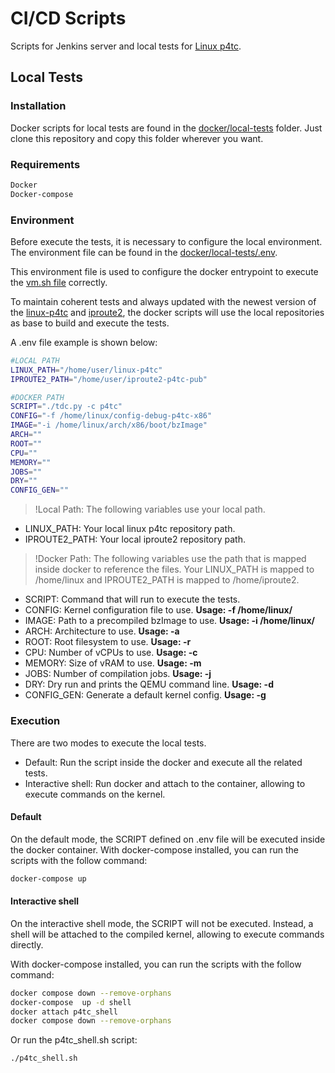 # CI/CD Scripts

Scripts for Jenkins server and local tests for [Linux p4tc](https://github.com/p4tc-dev/linux-p4tc-pub).


## Local Tests
### Installation

Docker scripts for local tests are found in the [docker/local-tests](https://github.com/expertisesolutions/jamalcicd-scripts/tree/master/docker/local-tests) folder. Just clone this repository and copy this folder wherever you want.

### Requirements

```bash
Docker
Docker-compose
```

### Environment

Before execute the tests, it is necessary to configure the local environment.
The environment file can be found in the [docker/local-tests/.env](https://github.com/expertisesolutions/jamalcicd-scripts/blob/master/docker/local-tests/.env).

This environment file is used to configure the docker entrypoint to execute the [vm.sh file](https://github.com/p4tc-dev/linux-p4tc-pub/blob/master-next/tools/testing/selftests/tc-testing/vm.sh) correctly.

To maintain coherent tests and always updated with the newest version of the [linux-p4tc](https://github.com/p4tc-dev/linux-p4tc-pub) and [iproute2](https://github.com/p4tc-dev/iproute2-p4tc-pub), the docker scripts will use the local repositories as base to build and execute the tests. 

A .env file example is shown below:

```bash
#LOCAL PATH
LINUX_PATH="/home/user/linux-p4tc"
IPROUTE2_PATH="/home/user/iproute2-p4tc-pub"

#DOCKER PATH
SCRIPT="./tdc.py -c p4tc"
CONFIG="-f /home/linux/config-debug-p4tc-x86"
IMAGE="-i /home/linux/arch/x86/boot/bzImage"
ARCH=""
ROOT=""
CPU=""
MEMORY=""
JOBS=""
DRY=""
CONFIG_GEN=""
```
> !Local Path: The following variables use your local path.
- LINUX_PATH: Your local linux p4tc repository path.
- IPROUTE2_PATH: Your local iproute2 repository path.
> !Docker Path: The following variables use the path that is mapped inside docker to reference the files. Your LINUX_PATH is mapped to /home/linux and IPROUTE2_PATH is mapped to /home/iproute2.
- SCRIPT: Command that will run to execute the tests.
- CONFIG: Kernel configuration file to use. 
**Usage: -f /home/linux/<path to a config file inside linux p4tc folder>**
- IMAGE: Path to a precompiled bzImage to use. **Usage: -i /home/linux/<path to an image file inside linux p4tc folder>**
- ARCH: Architecture to use. **Usage: -a <arch name>**
- ROOT: Root filesystem to use. **Usage: -r <root path>**
- CPU: Number of vCPUs to use. **Usage: -c <number of cpus>**
- MEMORY: Size of vRAM to use. **Usage: -m <memory size>**
- JOBS: Number of compilation jobs. **Usage: -j <number of jobs>**
- DRY: Dry run and prints the QEMU command line. **Usage: -d**
- CONFIG_GEN: Generate a default kernel config. **Usage: -g**

### Execution

There are two modes to execute the local tests.

- Default: Run the script inside the docker and execute all the related tests.
- Interactive shell: Run docker and attach to the container, allowing to execute commands on the kernel.

#### Default

On the default mode, the SCRIPT defined on .env file will be executed inside the docker container.
With docker-compose installed, you can run the scripts with the follow command:
```bash
docker-compose up
```

#### Interactive shell

On the interactive shell mode, the SCRIPT will not be executed. Instead, a shell will be attached to the compiled kernel, allowing to execute commands directly.

With docker-compose installed, you can run the scripts with the follow command:
```bash
docker compose down --remove-orphans
docker-compose  up -d shell
docker attach p4tc_shell
docker compose down --remove-orphans
```
Or run the p4tc_shell.sh script:
```bash
./p4tc_shell.sh
```
